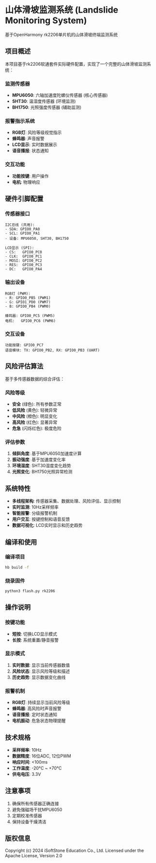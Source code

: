 # 山体滑坡监测系统 (Landslide Monitoring System)

基于OpenHarmony rk2206单片机的山体滑坡终端监测系统

## 项目概述

本项目基于rk2206软通套件实际硬件配置，实现了一个完整的山体滑坡监测系统：

###  监测传感器
- **MPU6050**: 六轴加速度陀螺仪传感器 (核心传感器)
- **SHT30**: 温湿度传感器 (环境监测)
- **BH1750**: 光照强度传感器 (辅助监测)

###  报警指示系统
- **RGB灯**: 风险等级视觉指示
- **蜂鸣器**: 声音报警
- **LCD显示**: 实时数据展示
- **语音播报**: 状态通知

###  交互功能
- **功能按键**: 用户操作
- **电机**: 物理响应

## 硬件引脚配置

### 传感器接口
```
I2C总线 (共用):
- SDA: GPIO0_PA0
- SCL: GPIO0_PA1
- 设备: MPU6050, SHT30, BH1750

LCD显示 (SPI):
- CS:   GPIO0_PC0
- CLK:  GPIO0_PC1  
- MOSI: GPIO0_PC2
- RES:  GPIO0_PC3
- DC:   GPIO0_PA4
```

### 输出设备
```
RGB灯 (PWM):
- R: GPIO0_PB5 (PWM1)
- G: GPIO1_PD0 (PWM7)  
- B: GPIO0_PB4 (PWM0)

蜂鸣器: GPIO0_PC5 (PWM5)
电机:   GPIO0_PC6 (PWM6)
```

### 交互设备
```
功能按键: GPIO0_PC7
语音模块: TX: GPIO0_PB2, RX: GPIO0_PB3 (UART)
```

## 风险评估算法

基于多传感器数据的综合评估：

### 风险等级
- **安全** (绿色): 所有参数正常
- **低风险** (黄色): 轻微异常
- **中风险** (橙色): 明显变化
- **高风险** (红色): 显著异常
- **危急** (闪烁红色): 极度危险

### 评估参数
1. **倾斜角度**: 基于MPU6050加速度计算
2. **振动强度**: 基于加速度变化率
3. **环境湿度**: SHT30湿度变化趋势
4. **光照变化**: BH1750光照异常检测

## 系统特性

- **多线程架构**: 传感器采集、数据处理、风险评估、显示控制
- **实时监测**: 10Hz采样频率
- **智能报警**: 分级报警机制
- **用户交互**: 按键控制和语音反馈
- **数据可视化**: LCD实时显示和历史趋势

## 编译和使用

### 编译项目
```bash
hb build -f
```

### 烧录固件
```bash
python3 flash.py rk2206
```

## 操作说明

### 按键功能
- **短按**: 切换LCD显示模式
- **长按**: 系统重置/静音报警

### 显示模式
1. **实时数据**: 显示当前传感器数值
2. **风险状态**: 显示风险等级和描述
3. **历史趋势**: 显示数据变化曲线

### 报警机制
- **RGB灯**: 持续显示当前风险等级
- **蜂鸣器**: 高风险时声音报警
- **语音播报**: 定时状态通知
- **电机振动**: 危急状态物理提醒

## 技术规格

- **采样频率**: 10Hz
- **数据精度**: 16位ADC, 12位PWM
- **响应时间**: <100ms
- **工作温度**: -20°C ~ +70°C
- **供电电压**: 3.3V

## 注意事项

1. 确保所有传感器正确连接
2. 避免强磁场干扰MPU6050
3. 定期校准传感器
4. 保持设备干燥清洁

## 版权信息

Copyright (c) 2024 iSoftStone Education Co., Ltd.
Licensed under the Apache License, Version 2.0
